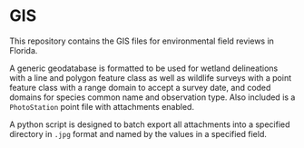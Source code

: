 # GIS
This repository contains the GIS files for environmental field reviews in Florida.

A generic geodatabase is formatted to be used for wetland delineations with a line and polygon feature class as well as wildlife surveys with a point feature class with a range domain to accept a survey date, and coded domains for species common name and observation type. Also included is a `PhotoStation` point file with attachments enabled.

A python script is designed to batch export all attachments into a specified directory in `.jpg` format and named by the values in a specified field.
